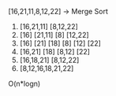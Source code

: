 [16,21,11,8,12,22] -> Merge Sort

1. [16,21,11] [8,12,22]
2. [16] [21,11] [8] [12,22]
3. [16] [21] [18] [8] [12] [22]
4. [16,21] [18] [8,12] [22]
5. [16,18,21] [8,12,22]
6. [8,12,16,18,21,22]

O(n*logn)